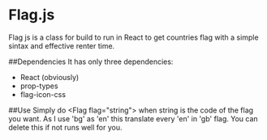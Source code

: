 # Flag.js

Flag js is a class for build to run in React to get countries flag with a simple sintax and effective renter time.

##Dependencies
It has only three dependencies:
* React (obviously)
* prop-types
* flag-icon-css

##Use
Simply do \<Flag flag="string"> when string is the code of the flag you want. As I use 'bg' as 'en' this translate every 'en' in 'gb' flag. You can delete this if not runs well for you.